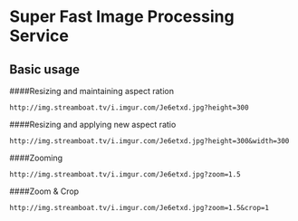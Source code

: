 # Super Fast Image Processing Service
## Basic usage
####Resizing and maintaining aspect ration
```
http://img.streamboat.tv/i.imgur.com/Je6etxd.jpg?height=300
```
####Resizing and applying new aspect ratio
```
http://img.streamboat.tv/i.imgur.com/Je6etxd.jpg?height=300&width=300
```
####Zooming
```
http://img.streamboat.tv/i.imgur.com/Je6etxd.jpg?zoom=1.5
```
####Zoom & Crop
```
http://img.streamboat.tv/i.imgur.com/Je6etxd.jpg?zoom=1.5&crop=1
```
